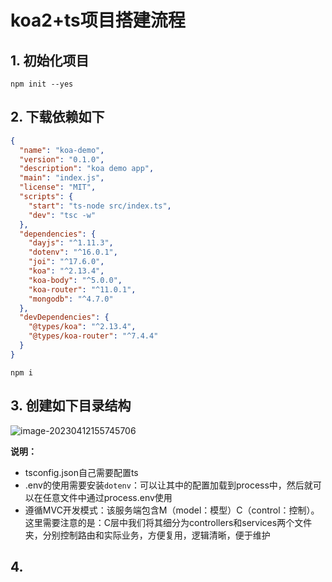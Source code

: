 # koa2+ts项目搭建流程

## 1. 初始化项目

`npm init --yes`

## 2. 下载依赖如下

```json
{
  "name": "koa-demo",
  "version": "0.1.0",
  "description": "koa demo app",
  "main": "index.js",
  "license": "MIT",
  "scripts": {
    "start": "ts-node src/index.ts",
    "dev": "tsc -w"
  },
  "dependencies": {
    "dayjs": "^1.11.3",
    "dotenv": "^16.0.1",
    "joi": "^17.6.0",
    "koa": "^2.13.4",
    "koa-body": "^5.0.0",
    "koa-router": "^11.0.1",
    "mongodb": "^4.7.0"
  },
  "devDependencies": {
    "@types/koa": "^2.13.4",
    "@types/koa-router": "^7.4.4"
  }
}
```

`npm i`

## 3. 创建如下目录结构

![image-20230412155745706](C:\Users\Admin\AppData\Roaming\Typora\typora-user-images\image-20230412155745706.png)

**说明：**

+ tsconfig.json自己需要配置ts
+ .env的使用需要安装`dotenv`：可以让其中的配置加载到process中，然后就可以在任意文件中通过process.env使用
+ 遵循MVC开发模式：该服务端包含M（model：模型）C（control：控制）。这里需要注意的是：C层中我们将其细分为controllers和services两个文件夹，分别控制路由和实际业务，方便复用，逻辑清晰，便于维护



## 4. 